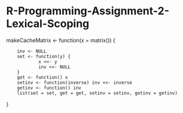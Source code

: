 # R-Programming-Assignment-2-Lexical-Scoping
makeCacheMatrix <- function(x = matrix()) {
        
        inv <- NULL
        set <- function(y) {
                x <<- y
                inv <<- NULL
        }
        get <- function() x
        setinv <- function(inverse) inv <<- inverse
        getinv <- function() inv
        list(set = set, get = get, setinv = setinv, getinv = getinv)
}
